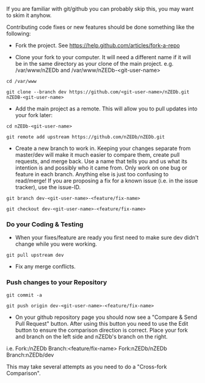 If you are familiar with git/github you can probably skip this, you may want to skim it anyhow.

Contributing code fixes or new features should be done something like the following:

* Fork the project. See https://help.github.com/articles/fork-a-repo

* Clone your fork to your computer. It will need a different name if it will be in the same directory as your clone of the main project. e.g. /var/www/nZEDb and /var/www/nZEDb-&lt;git-user-name&gt;

`cd /var/www`

`git clone --branch dev https://github.com/<git-user-name>/nZEDb.git nZEDB-<git-user-name>`

* Add the main project as a remote. This will allow you to pull updates into your fork later:

`cd nZEDb-<git-user-name>`

`git remote add upstream https://github.com/nZEDb/nZEDb.git`

* Create a new branch to work in. Keeping your changes separate from master/dev will make it much easier to compare them, create pull requests, and merge back. Use a name that tells you and us what its intention is and possibly who it came from. Only work on one bug or feature in each branch. Anything else is just too confusing to read/merge! If you are proposing a fix for a known issue (i.e. in the issue tracker), use the issue-ID.

`git branch dev-<git-user-name>-<feature/fix-name>`

`git checkout dev-<git-user-name>-<feature/fix-name>`

### Do your Coding & Testing

* When your fixes/feature are ready you first need to make sure dev didn't change while you were working.

`git pull upstream dev`

* Fix any merge conflicts.

### Push changes to your Repository

`git commit -a`

`git push origin dev-<git-user-name>-<feature/fix-name>`

* On your github repository page you should now see a "Compare & Send Pull Request" button. After using this button you need to use the Edit button to ensure the comparison direction is correct. Place your fork and branch on the left side and nZEDb's branch on the right. 

i.e. Fork:<git-user-name>/nZEDb  Branch:<feature/fix-name>   Fork:nZEDb/nZEDb  Branch:nZEDb/dev

This may take several attempts as you need to do a "Cross-fork Comparison".